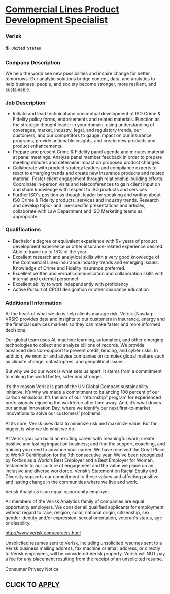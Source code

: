 # [Commercial Lines Product Development Specialist](https://www.remotewlb.com/apply/commercial-lines-product-development-specialist)  
### Verisk  
#### `🌎 United States`  

### Company Description

We help the world see new possibilities and inspire change for better tomorrows. Our analytic solutions bridge content, data, and analytics to help business, people, and society become stronger, more resilient, and sustainable.

### Job Description

  * Initiate and lead technical and conceptual development of ISO Crime & Fidelity policy forms, endorsements and related materials. Function as the strategic thought leader in your domain, using understanding of coverages, market, industry, legal, and regulatory trends, our customers, and our competitors to gauge impact on our insurance programs, provide actionable insights, and create new products and product enhancements.
  * Prepare and present Crime & Fidelity panel agenda and minutes material at panel meetings. Analyze panel member feedback in order to prepare meeting minutes and determine impact on proposed product changes.
  * Collaborate with product strategy leaders and compliance experts to react to emerging trends and create new insurance products and related material. Foster client engagement through relationship-building efforts. Coordinate in-person visits and teleconferences to gain client input on and share knowledge with respect to ISO products and services
  * Further ISO's position as thought leader by speaking and writing about ISO Crime & Fidelity products, services and industry trends. Research and develop topic- and line-specific presentations and articles; collaborate with Law Department and ISO Marketing teams as appropriate

### Qualifications

  * Bachelor's degree or equivalent experience with 5+ years of product development experience or other insurance-related experience desired. Able to travel up to 15% of the year.
  * Excellent research and analytical skills with a very good knowledge of the Commercial Lines insurance industry trends and emerging issues. Knowledge of Crime and Fidelity Insurance preferred. 
  * Excellent written and verbal communication and collaboration skills with internal and external personnel
  * Excellent ability to work independently with proficiency
  * Active Pursuit of CPCU designation or other insurance education

### Additional Information

At the heart of what we do is help clients manage risk. Verisk (Nasdaq: VRSK) provides data and insights to our customers in insurance, energy and the financial services markets so they can make faster and more informed decisions.

Our global team uses AI, machine learning, automation, and other emerging technologies to collect and analyze billions of records. We provide advanced decision-support to prevent credit, lending, and cyber risks. In addition, we monitor and advise companies on complex global matters such as climate change, catastrophes, and geopolitical issues.

But why we do our work is what sets us apart. It stems from a commitment to making the world better, safer and stronger.

It’s the reason Verisk is part of the UN Global Compact sustainability initiative. It’s why we made a commitment to balancing 100 percent of our carbon emissions. It’s the aim of our “returnship” program for experienced professionals rejoining the workforce after time away. And, it’s what drives our annual Innovation Day, where we identify our next first-to-market innovations to solve our customers’ problems.

At its core, Verisk uses data to minimize risk and maximize value. But far bigger, is why we do what we do.

At Verisk you can build an exciting career with meaningful work; create positive and lasting impact on business; and find the support, coaching, and training you need to advance your career. We have received the Great Place to Work® Certification for the 7th consecutive year. We’ve been recognized by _Forbes_ as a World’s Best Employer and a Best Employer for Women, testaments to our culture of engagement and the value we place on an inclusive and diverse workforce. Verisk’s Statement on Racial Equity and Diversity supports our commitment to these values and affecting positive and lasting change in the communities where we live and work.

Verisk Analytics is an equal opportunity employer.

All members of the Verisk Analytics family of companies are equal opportunity employers. We consider all qualified applicants for employment without regard to race, religion, color, national origin, citizenship, sex, gender identity and/or expression, sexual orientation, veteran's status, age or disability.

http://www.verisk.com/careers.html

Unsolicited resumes sent to Verisk, including unsolicited resumes sent to a Verisk business mailing address, fax machine or email address, or directly to Verisk employees, will be considered Verisk property. Verisk will NOT pay a fee for any placement resulting from the receipt of an unsolicited resume.

Consumer Privacy Notice

  
## CLICK TO [APPLY](https://www.remotewlb.com/apply/commercial-lines-product-development-specialist)

